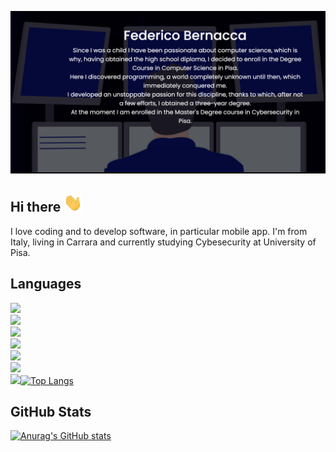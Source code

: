 [![Header](https://github.com/fedehsq/fedehsq/blob/main/images/me.png "Header")](https://fedehsq.github.io/)


## Hi there <img src="https://github.com/fedehsq/fedehsq/blob/main/images/hi.gif" width="30px">
I love coding and to develop software, in particular mobile app. I'm from Italy, living in Carrara and currently studying Cybesecurity at University of Pisa.

## Languages
![](https://img.shields.io/badge/Code-Dart-red)\
![](https://img.shields.io/badge/Code-Java-orange)\
![](https://img.shields.io/badge/Code-JavaScript-important)\
![](https://img.shields.io/badge/Code-C(++)-yellow)\
![](https://img.shields.io/badge/Code-Python-yellowgreen)\
![](https://img.shields.io/badge/Code-Swift-green)\
![](https://img.shields.io/badge/Code-OCaml-success)[![Top Langs](https://github-readme-stats.vercel.app/api/top-langs/?username=fedehsq&hide=html&count_private=true&theme=dark)](https://github.com/anuraghazra/github-readme-stats)

## GitHub Stats
[![Anurag's GitHub stats](https://github-readme-stats.vercel.app/api?username=fedehsq&count_private=true&show_icons=true&theme=radical)](https://github.com/anuraghazra/github-readme-stats)








<!--
**fedehsq/fedehsq** is a ✨ _special_ ✨ repository because its `README.md` (this file) appears on your GitHub profile.

Here are some ideas to get you started:

- 🔭 I’m currently working on ...
- 🌱 I’m currently learning ...
- 👯 I’m looking to collaborate on ...
- 🤔 I’m looking for help with ...
- 💬 Ask me about ...
- 📫 How to reach me: ...
- 😄 Pronouns: ...
- ⚡ Fun fact: ...
-->
